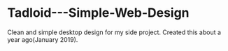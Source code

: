 # Tadloid---Simple-Web-Design
Clean and simple desktop design for my side project. Created this about a year ago(January 2019).
